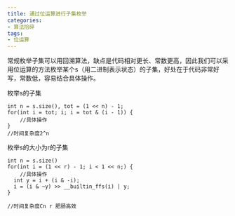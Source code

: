 ```yaml
---
title: 通过位运算进行子集枚举  
categories:
- 算法拾碎
tags:
- 位运算
---
```


常规枚举子集可以用回溯算法，缺点是代码相对更长、常数更高，因此我们可以采用位运算的方法枚举某个s（用二进制表示状态）的子集，好处在于代码非常好写，常数低，容易结合具体操作。

枚举s的子集
```
int n = s.size(), tot = (1 << n) - 1;
for(int i = tot; i; i = tot & (i - 1)) {
	//具体操作
}
//时间复杂度2^n
```

枚举s的大小为r的子集
```
int n = s.size()
for(int i = (1 << r) - 1; i < 1 << n;) {
	//具体操作
  int y = i + (i & -i);
  i = (i & ~y) >> __builtin_ffs(i) | y;
}

//时间复杂度Cn r 肥肠高效 
```